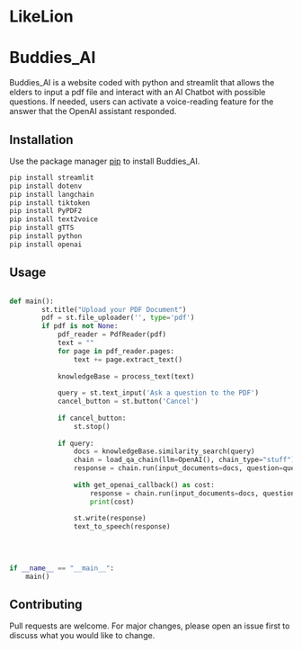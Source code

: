 # LikeLion

# Buddies_AI

Buddies_AI is a website coded with python and streamlit that allows the elders to input a pdf file and interact with an AI Chatbot with possible questions. If needed, users can activate a voice-reading feature for the answer that the OpenAI assistant responded. 

## Installation

Use the package manager [pip](https://pip.pypa.io/en/stable/) to install Buddies_AI.

```bash
pip install streamlit
pip install dotenv
pip install langchain
pip install tiktoken
pip install PyPDF2
pip install text2voice
pip install gTTS
pip install python
pip install openai 
```

## Usage

```python

def main():
        st.title("Upload your PDF Document")
        pdf = st.file_uploader('', type='pdf')
        if pdf is not None:
            pdf_reader = PdfReader(pdf)
            text = ""
            for page in pdf_reader.pages:
                text += page.extract_text()
            
            knowledgeBase = process_text(text)
            
            query = st.text_input('Ask a question to the PDF')
            cancel_button = st.button('Cancel')
            
            if cancel_button:
                st.stop()
            
            if query:
                docs = knowledgeBase.similarity_search(query)
                chain = load_qa_chain(llm=OpenAI(), chain_type="stuff")
                response = chain.run(input_documents=docs, question=query)
                            
                with get_openai_callback() as cost:
                    response = chain.run(input_documents=docs, question=query)
                    print(cost)
                    
                st.write(response)
                text_to_speech(response)
  
                

            
if __name__ == "__main__":
    main()
```

## Contributing

Pull requests are welcome. For major changes, please open an issue first
to discuss what you would like to change.

